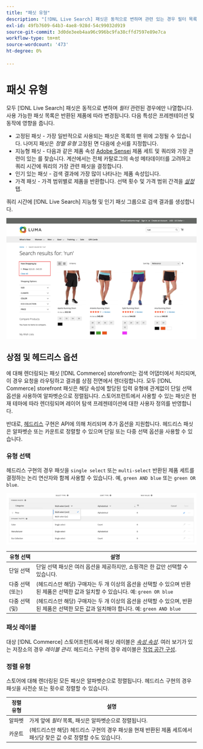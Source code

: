 ```yaml
---
title: "패싯 유형"
description: "[!DNL Live Search] 패싯은 동적으로 변하며 관련 있는 경우 필터 목록에 표시됩니다."
exl-id: 49fb7609-64b3-4ae8-928d-54c99032d919
source-git-commit: 3d0de3eeb4aa96c996bc9fa38cffd7597e89e7ca
workflow-type: tm+mt
source-wordcount: '473'
ht-degree: 0%

---
```


# 패싯 유형

모두 [!DNL Live Search] 패싯은 동적으로 변하며 *필터* 관련된 경우에만 나열합니다. 사용 가능한 패싯 목록은 반환된 제품에 따라 변경됩니다. 다음 특성은 프레젠테이션 및 동작에 영향을 줍니다.

* 고정된 패싯 - 가장 일반적으로 사용되는 패싯은 목록의 맨 위에 고정될 수 있습니다. 나머지 패싯은 *정렬 유형* 고정된 면 다음에 순서를 지정합니다.
* 지능형 패싯 - 다음과 같은 제품 속성 [Adobe Sensei](https://www.adobe.com/sensei.html) 제품 세트 및 쿼리와 가장 관련이 있는 를 찾습니다. 계산에서는 전체 카탈로그의 속성 메타데이터를 고려하고 쿼리 시간에 쿼리의 가장 관련 패싯을 결정합니다.
* 인기 있는 패싯 - 검색 결과에 가장 많이 나타나는 제품 속성입니다.
* 가격 패싯 - 가격 범위별로 제품을 반환합니다. 선택 횟수 및 가격 범위 간격을 [*설정*](settings.md) 탭.

쿼리 시간에 [!DNL Live Search] 지능형 및 인기 패싯 그룹으로 검색 결과를 생성합니다.

![패싯 - 가격](assets/storefront-search-results-run-price.png)

## 상점 및 헤드리스 옵션

에 대해 렌더링되는 패싯 [!DNL Commerce] storefront는 검색 어댑터에서 처리되며, 이 경우 요청을 라우팅하고 결과를 상점 전면에서 렌더링합니다. 모두 [!DNL Commerce] storefront 패싯은 해당 속성에 할당된 입력 유형에 관계없이 단일 선택 옵션을 사용하여 알파벳순으로 정렬됩니다. 스토어프런트에서 사용할 수 있는 패싯은 현재 테마에 따라 렌더링되며 레이어 탐색 프레젠테이션에 대한 사용자 정의를 반영합니다.

반대로, [헤드리스](https://developer.adobe.com/commerce/php/architecture/technical-vision/web-api/) 구현은 API에 의해 처리되며 추가 옵션을 지원합니다. 헤드리스 패싯은 알파벳순 또는 카운트로 정렬할 수 있으며 단일 또는 다중 선택 옵션을 사용할 수 있습니다.

### 유형 선택

헤드리스 구현의 경우 패싯을 `single select` 또는 `multi-select` 반환된 제품 세트를 결정하는 논리 연산자와 함께 사용할 수 있습니다. 예, `green AND blue` 또는 `green OR blue`.

![패싯 - 유형 선택](assets/facets-select-type.png)

| 유형 선택 | 설명 |
|--- |--- |
| 단일 선택 | 단일 선택 패싯은 여러 옵션을 제공하지만, 쇼핑객은 한 값만 선택할 수 있습니다. |
| 다중 선택(또는) | (헤드리스만 해당) 구매자는 두 개 이상의 옵션을 선택할 수 있으며 반환된 제품은 선택한 값과 일치할 수 있습니다. 예: `green OR blue` |
| 다중 선택(및) | (헤드리스만 해당) 구매자는 두 개 이상의 옵션을 선택할 수 있으며, 반환된 제품은 선택한 모든 값과 일치해야 합니다. 예: `green AND blue` |

### 패싯 레이블

대상 [!DNL Commerce] 스토어프런트에서 패싯 레이블은 [*속성 속성*](https://experienceleague.adobe.com/docs/commerce-admin/catalog/product-attributes/create/attribute-product-create.html). 여러 보기가 있는 저장소의 경우 *레이블 관리*. 헤드리스 구현의 경우 레이블은 [작업 공간 구성](faceting-workspace.md).

### 정렬 유형

스토어에 대해 렌더링된 모든 패싯은 알파벳순으로 정렬됩니다. 헤드리스 구현의 경우 패싯을 사전순 또는 횟수로 정렬할 수 있습니다.

| 정렬 유형 | 설명 |
|--- |--- |
| 알파벳 | 가게 앞에 *필터* 목록, 패싯은 알파벳순으로 정렬됩니다. |
| 카운트 | (헤드리스만 해당) 헤드리스 구현의 경우 패싯을 현재 반환된 제품 세트에서 패싯당 찾은 값 수로 정렬할 수도 있습니다. |

